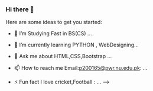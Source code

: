 ### Hi there 👋



Here are some ideas to get you started:

- 🔭 I’m Studying Fast in BS(CS) ...
- 🌱 I’m currently learning PYTHON , WebDesigning...


- 💬 Ask me about HTML,CSS,Bootstrap ...
- 📫 How to reach me Email:p200165@pwr.nu.edu.pk: ...


- ⚡ Fun fact I love cricket,Football : ...
-->
